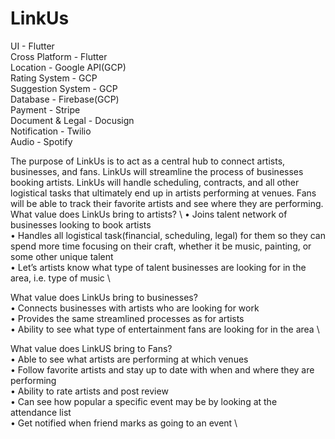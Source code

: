 # LinkUs

UI - Flutter \
Cross Platform - Flutter \
Location - Google API(GCP) \
Rating System - GCP \
Suggestion System - GCP \
Database - Firebase(GCP) \
Payment - Stripe \
Document & Legal - Docusign \
Notification - Twilio \
Audio - Spotify 


The purpose of LinkUs is to act as a central hub to connect artists, businesses, and fans. LinkUs will streamline the process of businesses booking artists. LinkUs will handle scheduling, contracts, and all other logistical tasks that ultimately end up in artists performing at venues. Fans will be able to track their favorite artists and see where they are performing. 
What value does LinkUs bring to artists? \ 
•	Joins talent network of businesses looking to book artists \
•	Handles all logistical task(financial, scheduling, legal) for them so they can spend more time focusing on their craft, whether it be music, painting, or some other unique talent \
•	Let’s artists know what type of talent businesses are looking for in the area, i.e. type of music \

What value does LinkUs bring to businesses? \
•	Connects businesses with artists who are looking for work \
•	Provides the same streamlined processes as for artists  \
•	Ability to see what type of entertainment fans are looking for in the area \

What value does LinkUS bring to Fans? \
•	Able to see what artists are performing at which venues \
•	Follow favorite artists and stay up to date with when and where they are performing \
•	Ability to rate artists and post review \
•	Can see how popular a specific event may be by looking at the attendance list \
•	Get notified when friend marks as going to an event \

